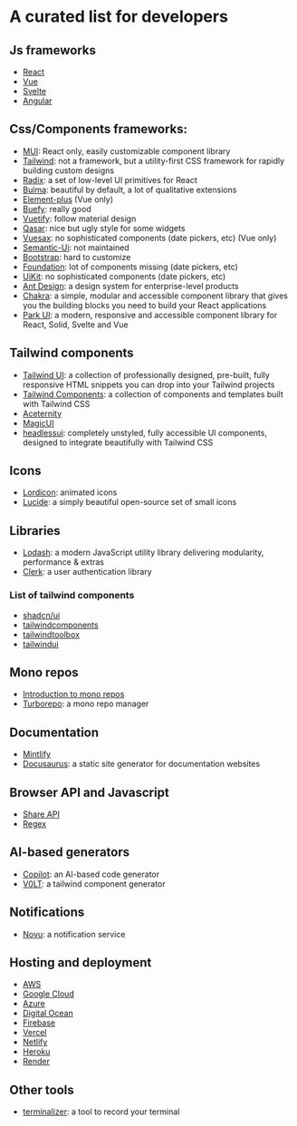 # A curated list for developers

## Js frameworks

- [React](https://reactjs.org/)
- [Vue](https://vuejs.org/)
- [Svelte](https://svelte.dev/)
- [Angular](https://angular.io/)

## Css/Components frameworks:

- [MUI](https://mui.com/): React only, easily customizable component library
- [Tailwind](https://tailwindcss.com/): not a framework, but a utility-first CSS framework for rapidly building custom designs
- [Radix](https://www.radix-ui.com/): a set of low-level UI primitives for React
- [Bulma](https://bulma.io/): beautiful by default, a lot of qualitative extensions
- [Element-plus](https://element-plus.org) (Vue only)
- [Buefy](https://buefy.org): really good
- [Vuetify](https://vuetifyjs.com/en/components/otp-input/): follow material design
- [Qasar](https://quasar.dev/vue-components/button-toggle): nice but ugly style for some widgets
- [Vuesax](https://vuesax.com/): no sophisticated components (date pickers, etc) (Vue only)
- [Semantic-Ui](https://semantic-ui.com/): not maintained
- [Bootstrap](https://getbootstrap.com/): hard to customize
- [Foundation](https://get.foundation/): lot of components missing (date pickers, etc)
- [UiKit](https://getuikit.com/): no sophisticated components (date pickers, etc)
- [Ant Design](https://ant.design/): a design system for enterprise-level products
- [Chakra](https://chakra-ui.com/): a simple, modular and accessible component library that gives you the building blocks you need to build your React applications
- [Park UI](https://park-ui.com/): a modern, responsive and accessible component library for React, Solid, Svelte and Vue

## Tailwind components

- [Tailwind UI](https://ttailwindui.com/): a collection of professionally designed, pre-built, fully responsive HTML snippets you can drop into your Tailwind projects
- [Tailwind Components](https://tailwindcomponents.com/): a collection of components and templates built with Tailwind CSS
- [Aceternity](https://ui.aceternity.com)
- [MagicUI](https://magicui.design/)
- [headlessui](https://headlessui.dev/): completely unstyled, fully accessible UI components, designed to integrate beautifully with Tailwind CSS

## Icons

- [Lordicon](https://lordicon.com/): animated icons
- [Lucide](https://lucide.dev/): a simply beautiful open-source set of small icons

## Libraries

- [Lodash](https://lodash.com/): a modern JavaScript utility library delivering modularity, performance & extras
- [Clerk](https://clerk.com/): a user authentication library

### List of tailwind components

- [shadcn/ui](https://ui.shadcn.com/)
- [tailwindcomponents](https://tailwindcomponents.com/)
- [tailwindtoolbox](https://www.tailwindtoolbox.com/)
- [tailwindui](https://tailwindui.com/)

## Mono repos

- [Introduction to mono repos](https://www.youtube.com/watch?v=9iU_IE6vnJ8)
- [Turborepo](https://turborepo.com/): a mono repo manager

## Documentation

- [Mintlify](https://mintlify.com/)
- [Docusaurus](https://docusaurus.io/): a static site generator for documentation websites

## Browser API and Javascript

- [Share API](https://web.dev/web-share/)
- [Regex](https://ihateregex.io/)

## AI-based generators

- [Copilot](https://github.com/features/copilot/): an AI-based code generator
- [V0LT](https://v0.dev/): a tailwind component generator

## Notifications

- [Novu](https://github.com/novuhq/novu): a notification service

## Hosting and deployment

- [AWS](https://aws.amazon.com/)
- [Google Cloud](https://cloud.google.com/)
- [Azure](https://azure.microsoft.com/)
- [Digital Ocean](https://www.digitalocean.com/)
- [Firebase](https://firebase.google.com/)
- [Vercel](https://vercel.com/)
- [Netlify](https://www.netlify.com/)
- [Heroku](https://www.heroku.com/)
- [Render](https://render.com/)

## Other tools

- [terminalizer](https://terminalizer.com/): a tool to record your terminal
